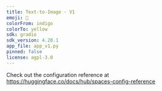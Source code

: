 ```yaml
---
title: Text-to-Image - V1
emoji: 🐢
colorFrom: indigo
colorTo: yellow
sdk: gradio
sdk_version: 4.20.1
app_file: app_v1.py
pinned: false
license: agpl-3.0
---
```


Check out the configuration reference at https://huggingface.co/docs/hub/spaces-config-reference
